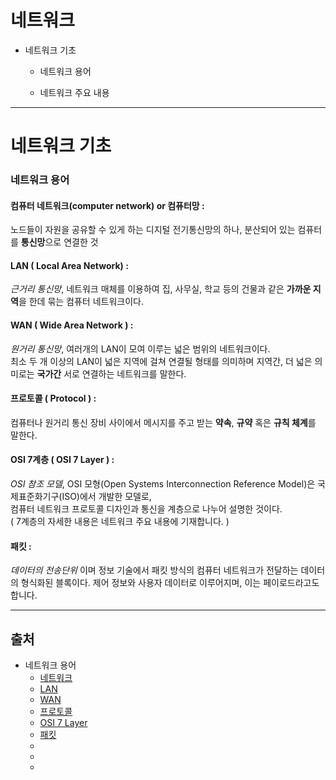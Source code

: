 # 네트워크

- 네트워크 기초

  - 네트워크 용어
  
  - 네트워크 주요 내용

***

# 네트워크 기초

### 네트워크 용어

#### 컴퓨터 네트워크(computer network) or 컴퓨터망 :
   
  노드들이 자원을 공유할 수 있게 하는 디지털 전기통신망의 하나, 분산되어 있는 컴퓨터를 **통신망**으로 연결한 것

#### LAN ( Local Area Network) : 
   
   _근거리 통신망_, 네트워크 매체를 이용하여 집, 사무실, 학교 등의 건물과 같은 **가까운 지역**을 한데 묶는 컴퓨터 네트워크이다.
   
#### WAN ( Wide Area Network ) :
   
   _원거리 통신망_, 여러개의 LAN이 모여 이루는 넓은 범위의 네트워크이다.   
   최소 두 개 이상의 LAN이 넓은 지역에 걸쳐 연결될 형태를 의미하며 지역간, 더 넓은 의미로는 **국가간** 서로 연결하는 네트워크를 말한다.
   
#### 프로토콜 ( Protocol ) :
   
   컴퓨터나 원거리 통신 장비 사이에서 메시지를 주고 받는 **약속**, **규약** 혹은 **규칙 체계**를 말한다.
   
#### OSI 7계층 ( OSI 7 Layer ) :
   
   _OSI 참조 모델_, OSI 모형(Open Systems Interconnection Reference Model)은 국제표준화기구(ISO)에서 개발한 모델로,   
   컴퓨터 네트워크 프로토콜 디자인과 통신을 계층으로 나누어 설명한 것이다.   
   ( 7계층의 자세한 내용은 네트워크 주요 내용에 기재합니다. ) 
   
#### 패킷 : 

   _데이터의 전송단위_ 이며 정보 기술에서 패킷 방식의 컴퓨터 네트워크가 전달하는 데이터의 형식화된 블록이다.
   제어 정보와 사용자 데이터로 이루어지며, 이는 페이로드라고도 합니다.

***

## 출처

 - 네트워크 용어
    - [네트워크](https://ko.wikipedia.org/wiki/%EC%BB%B4%ED%93%A8%ED%84%B0_%EB%84%A4%ED%8A%B8%EC%9B%8C%ED%81%AC)
    - [LAN](https://ko.wikipedia.org/wiki/%EA%B7%BC%EA%B1%B0%EB%A6%AC_%ED%86%B5%EC%8B%A0%EB%A7%9D)
    - [WAN](https://m.blog.naver.com/PostView.nhn?blogId=lsh10432&logNo=220735911378&proxyReferer=https:%2F%2Fwww.google.com%2F)
    - [프로토콜](https://ko.wikipedia.org/wiki/%ED%86%B5%EC%8B%A0_%ED%94%84%EB%A1%9C%ED%86%A0%EC%BD%9C)
    - [OSI 7 Layer](https://ko.wikipedia.org/wiki/OSI_%EB%AA%A8%ED%98%95)
    - [패킷](https://ko.wikipedia.org/wiki/%EB%84%A4%ED%8A%B8%EC%9B%8C%ED%81%AC_%ED%8C%A8%ED%82%B7)
    - []()
    - []()
    - []()
